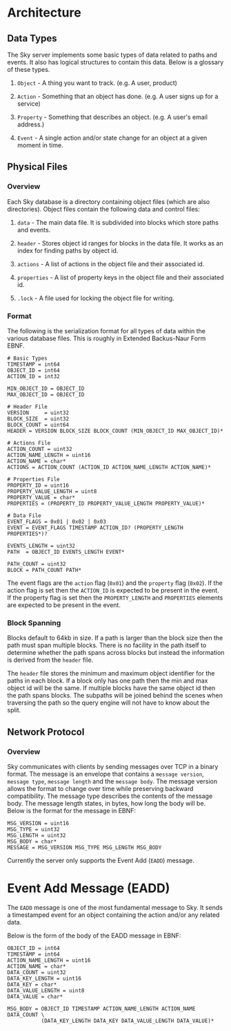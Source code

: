 # Architecture

## Data Types

The Sky server implements some basic types of data related to paths and events.
It also has logical structures to contain this data. Below is a glossary of
these types.

1. `Object` - A thing you want to track. (e.g. A user, product)

1. `Action` - Something that an object has done. (e.g. A user signs up for a
   service)

1. `Property` - Something that describes an object. (e.g. A user's email
   address.)

1. `Event` - A single action and/or state change for an object at a given moment in
   time.


## Physical Files

### Overview

Each Sky database is a directory containing object files (which are also
directories). Object files contain the following data and control files:

1. `data` - The main data file. It is subdivided into blocks which store paths
   and events.

1. `header` - Stores object id ranges for blocks in the data file. It works as
   an index for finding paths by object id.

1. `actions` - A list of actions in the object file and their associated id.

1. `properties` - A list of property keys in the object file and their
   associated id.

1. `.lock` - A file used for locking the object file for writing.


### Format

The following is the serialization format for all types of data within the
various database files. This is roughly in Extended Backus-Naur Form EBNF.

    # Basic Types
    TIMESTAMP = int64
    OBJECT_ID = int64
    ACTION_ID = int32

    MIN_OBJECT_ID = OBJECT_ID
    MAX_OBJECT_ID = OBJECT_ID

    # Header File
    VERSION     = uint32
    BLOCK_SIZE  = uint32
    BLOCK_COUNT = uint64
    HEADER = VERSION BLOCK_SIZE BLOCK_COUNT (MIN_OBJECT_ID MAX_OBJECT_ID)*

    # Actions File
    ACTION_COUNT = uint32
    ACTION_NAME_LENGTH = uint16
    ACTION_NAME = char*
    ACTIONS = ACTION_COUNT (ACTION_ID ACTION_NAME_LENGTH ACTION_NAME)*

    # Properties File
    PROPERTY_ID = uint16
    PROPERTY_VALUE_LENGTH = uint8
    PROPERTY_VALUE = char*
    PROPERTIES = (PROPERTY_ID PROPERTY_VALUE_LENGTH PROPERTY_VALUE)*

    # Data File
    EVENT_FLAGS = 0x01 | 0x02 | 0x03
    EVENT = EVENT_FLAGS TIMESTAMP ACTION_ID? (PROPERTY_LENGTH PROPERTIES*)?

    EVENTS_LENGTH = uint32
    PATH  = OBJECT_ID EVENTS_LENGTH EVENT*

    PATH_COUNT = uint32
    BLOCK = PATH_COUNT PATH*

The event flags are the `action` flag (`0x01`) and the `property` flag (`0x02`).
If the action flag is set then the `ACTION_ID` is expected to be present in the
event. If the property flag is set then the `PROPERTY_LENGTH` and
`PROPERTIES` elements are expected to be present in the event.


### Block Spanning

Blocks default to 64kb in size. If a path is larger than the block size then
the path must span multiple blocks. There is no facility in the path itself to
determine whether the path spans across blocks but instead the information is
derived from the `header` file.

The `header` file stores the minimum and maximum object identifier for the paths
in each block. If a block only has one path then the min and max object id will
be the same. If multiple blocks have the same object id then the path spans
blocks. The subpaths will be joined behind the scenes when traversing the path
so the query engine will not have to know about the split.


## Network Protocol

### Overview

Sky communicates with clients by sending messages over TCP in a binary format.
The message is an envelope that contains a `message version`, `message type`,
`message length` and the `message body`. The message version allows the format
to change over time while preserving backward compatibility. The message type
describes the contents of the message body. The message length states, in bytes,
how long the body will be. Below is the format for the message in EBNF:

    MSG_VERSION = uint16
    MSG_TYPE = uint32
    MSG_LENGTH = uint32
    MSG_BODY = char*
    MESSAGE = MSG_VERSION MSG_TYPE MSG_LENGTH MSG_BODY

Currently the server only supports the Event Add (`EADD`) message.


# Event Add Message (EADD)

The `EADD` message is one of the most fundamental message to Sky. It sends a
timestamped event for an object containing the action and/or any related data.

Below is the form of the body of the EADD message in EBNF:

    OBJECT_ID = int64
    TIMESTAMP = int64
    ACTION_NAME_LENGTH = uint16
    ACTION_NAME = char*
    DATA_COUNT = uint32
    DATA_KEY_LENGTH = uint16
    DATA_KEY = char*
    DATA_VALUE_LENGTH = uint8
    DATA_VALUE = char*
    
    MSG_BODY = OBJECT_ID TIMESTAMP ACTION_NAME_LENGTH ACTION_NAME DATA_COUNT \
               (DATA_KEY_LENGTH DATA_KEY DATA_VALUE_LENGTH DATA_VALUE)*

